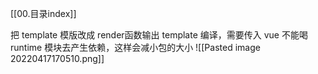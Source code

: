 [[00.目录index]]

把 template 模版改成 render函数输出
template 编译，需要传入 vue 
不能喝 runtime 模块去产生依赖，这样会减小包的大小
![[Pasted image 20220417170510.png]]

